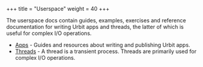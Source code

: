 +++
title = "Userspace"
weight = 40
+++

The userspace docs contain guides, examples, exercises and reference documentation for writing Urbit apps and threads, the latter of which is useful for complex I/O operations.

- [Apps](/userspace/apps) - Guides and resources about writing and publishing Urbit apps.
- [Threads](/userspace/threads) - A thread is a transient process. Threads are primarily used for complex I/O operations.
